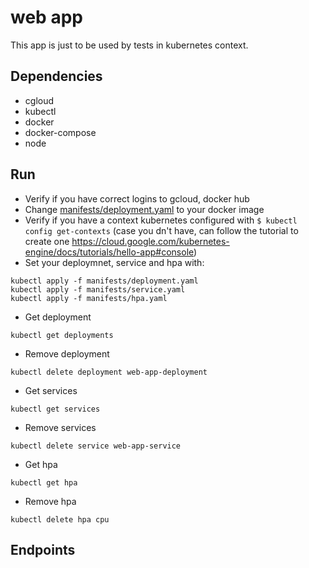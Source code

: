 # web app

This app is just to be used by tests in kubernetes context.

## Dependencies
- cgloud
- kubectl
- docker
- docker-compose
- node

## Run
- Verify if you have correct logins to gcloud, docker hub
- Change [manifests/deployment.yaml](https://github.com/Alice-Scholze/web-app/blob/27649fc418f5b140984678765df04f527bc4b4da/manifests/deployment.yaml#L18) to your docker image
- Verify if you have a context kubernetes configured with `$ kubectl config get-contexts` (case you dn't have, can follow the tutorial to create one https://cloud.google.com/kubernetes-engine/docs/tutorials/hello-app#console)
- Set your deploymnet, service and hpa with:
```
kubectl apply -f manifests/deployment.yaml
kubectl apply -f manifests/service.yaml
kubectl apply -f manifests/hpa.yaml
```

- Get deployment
```
kubectl get deployments
```

- Remove deployment
```
kubectl delete deployment web-app-deployment
```

- Get services
```
kubectl get services
```

- Remove services
```
kubectl delete service web-app-service

```

- Get hpa
```
kubectl get hpa
```

- Remove hpa
```
kubectl delete hpa cpu

```

## Endpoints

